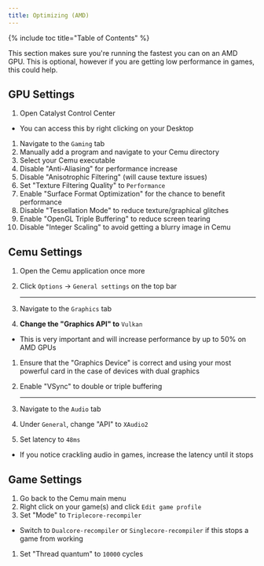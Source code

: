 ```yaml
---
title: Optimizing (AMD)
---
```


{% include toc title="Table of Contents" %}

This section makes sure you're running the fastest you can on an AMD GPU. This is optional, however if you are getting low performance in games, this could help.

## GPU Settings

1. Open Catalyst Control Center
  - You can access this by right clicking on your Desktop
1. Navigate to the `Gaming` tab
1. Manually add a program and navigate to your Cemu directory
1. Select your Cemu executable
1. Disable "Anti-Aliasing" for performance increase
1. Disable "Anisotrophic Filtering" (will cause texture issues)
1. Set "Texture Filtering Quality" to `Performance`
1. Enable "Surface Format Optimization" for the chance to benefit performance
1. Disable "Tessellation Mode" to reduce texture/graphical glitches
1. Enable "OpenGL Triple Buffering" to reduce screen tearing
1. Disable "Integer Scaling" to avoid getting a blurry image in Cemu

## Cemu Settings

1. Open the Cemu application once more
1. Click `Options` -> `General settings` on the top bar

    ---

3. Navigate to the `Graphics` tab
1. **Change the "Graphics API" to** `Vulkan`
  - This is very important and will increase performance by up to 50% on AMD GPUs
1. Ensure that the "Graphics Device" is correct and using your most powerful card in the case of devices with dual graphics
1. Enable "VSync" to double or triple buffering

    ---

7. Navigate to the `Audio` tab
1. Under `General`, change "API" to `XAudio2`
1. Set latency to `48ms`
  - If you notice crackling audio in games, increase the latency until it stops

## Game Settings

1. Go back to the Cemu main menu
1. Right click on your game(s) and click `Edit game profile`
1. Set "Mode" to `Triplecore-recompiler`
  - Switch to `Dualcore-recompiler` or `Singlecore-recompiler` if this stops a game from working
1. Set "Thread quantum" to `10000` cycles
